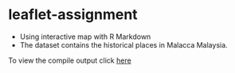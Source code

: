 # leaflet-assignment

* Using interactive map with R Markdown
* The dataset contains the historical places in Malacca Malaysia.

To view the compile output click [here](https://ridzuanmo.github.io/leaflet-assignment/)
